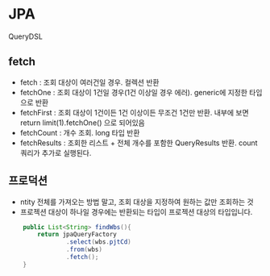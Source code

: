 # JPA
QueryDSL

## fetch ##
- fetch : 조회 대상이 여러건일 경우. 컬렉션 반환
- fetchOne : 조회 대상이 1건일 경우(1건 이상일 경우 에러). generic에 지정한 타입으로 반환
- fetchFirst : 조회 대상이 1건이든 1건 이상이든 무조건 1건만 반환. 내부에 보면 return limit(1).fetchOne() 으로 되어있음
- fetchCount : 개수 조회. long 타입 반환
- fetchResults : 조회한 리스트 + 전체 개수를 포함한 QueryResults 반환. count 쿼리가 추가로 실행된다.

## 프로덕션 ##
- ntity 전체를 가져오는 방법 말고, 조회 대상을 지정하여 원하는 값만 조회하는 것
- 프로젝션 대상이 하나일 경우에는 반환되는 타입이 프로젝션 대상의 타입입니다.
````java
	public List<String> findWbs(){
		return jpaQueryFactory
				.select(wbs.pjtCd)
				.from(wbs)
				.fetch();
	}
````
